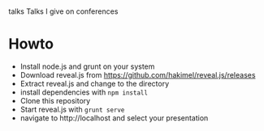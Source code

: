 #
talks
Talks I give on conferences

# Howto

* Install node.js and grunt on your system
* Download reveal.js from https://github.com/hakimel/reveal.js/releases
* Extract reveal.js and change to the directory
* install dependencies with ```npm install```
* Clone this repository
* Start reveal.js with ```grunt serve```
* navigate to http://localhost and select your presentation
